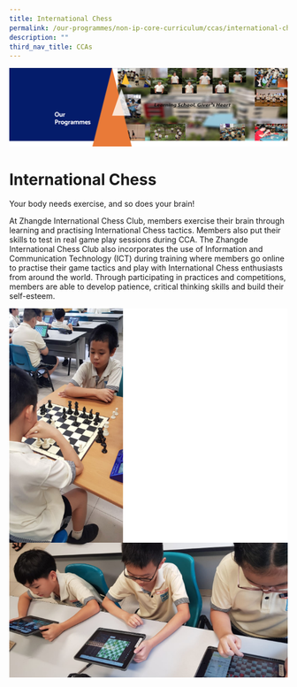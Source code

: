 ```yaml
---
title: International Chess
permalink: /our-programmes/non-ip-core-curriculum/ccas/international-chess/
description: ""
third_nav_title: CCAs
---
```


![](/images/OurProgrammes1.png)

International Chess
===================

  

Your body needs exercise, and so does your brain!  

  

At Zhangde International Chess Club, members exercise their brain through learning and practising International Chess tactics. Members also put their skills to test in real game play sessions during CCA. The Zhangde International Chess Club also incorporates the use of Information and Communication Technology (ICT) during training where members go online to practise their game tactics and play with International Chess enthusiasts from around the world. Through participating in practices and competitions, members are able to develop patience, critical thinking skills and build their self-esteem.

![](/images/International%20Chess.png)